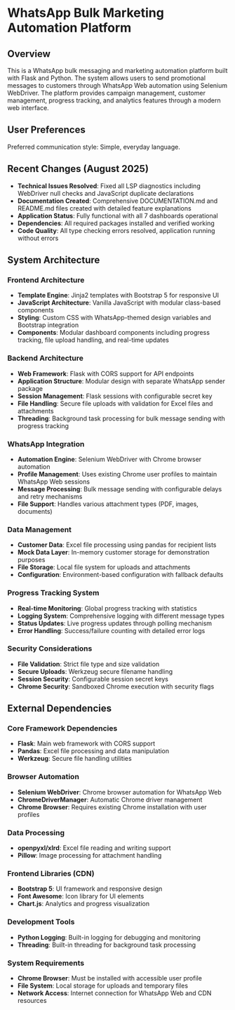 # WhatsApp Bulk Marketing Automation Platform

## Overview

This is a WhatsApp bulk messaging and marketing automation platform built with Flask and Python. The system allows users to send promotional messages to customers through WhatsApp Web automation using Selenium WebDriver. The platform provides campaign management, customer management, progress tracking, and analytics features through a modern web interface.

## User Preferences

Preferred communication style: Simple, everyday language.

## Recent Changes (August 2025)

- **Technical Issues Resolved**: Fixed all LSP diagnostics including WebDriver null checks and JavaScript duplicate declarations
- **Documentation Created**: Comprehensive DOCUMENTATION.md and README.md files created with detailed feature explanations
- **Application Status**: Fully functional with all 7 dashboards operational
- **Dependencies**: All required packages installed and verified working
- **Code Quality**: All type checking errors resolved, application running without errors

## System Architecture

### Frontend Architecture
- **Template Engine**: Jinja2 templates with Bootstrap 5 for responsive UI
- **JavaScript Architecture**: Vanilla JavaScript with modular class-based components
- **Styling**: Custom CSS with WhatsApp-themed design variables and Bootstrap integration
- **Components**: Modular dashboard components including progress tracking, file upload handling, and real-time updates

### Backend Architecture
- **Web Framework**: Flask with CORS support for API endpoints
- **Application Structure**: Modular design with separate WhatsApp sender package
- **Session Management**: Flask sessions with configurable secret key
- **File Handling**: Secure file uploads with validation for Excel files and attachments
- **Threading**: Background task processing for bulk message sending with progress tracking

### WhatsApp Integration
- **Automation Engine**: Selenium WebDriver with Chrome browser automation
- **Profile Management**: Uses existing Chrome user profiles to maintain WhatsApp Web sessions
- **Message Processing**: Bulk message sending with configurable delays and retry mechanisms
- **File Support**: Handles various attachment types (PDF, images, documents)

### Data Management
- **Customer Data**: Excel file processing using pandas for recipient lists
- **Mock Data Layer**: In-memory customer storage for demonstration purposes
- **File Storage**: Local file system for uploads and attachments
- **Configuration**: Environment-based configuration with fallback defaults

### Progress Tracking System
- **Real-time Monitoring**: Global progress tracking with statistics
- **Logging System**: Comprehensive logging with different message types
- **Status Updates**: Live progress updates through polling mechanism
- **Error Handling**: Success/failure counting with detailed error logs

### Security Considerations
- **File Validation**: Strict file type and size validation
- **Secure Uploads**: Werkzeug secure filename handling
- **Session Security**: Configurable session secret keys
- **Chrome Security**: Sandboxed Chrome execution with security flags

## External Dependencies

### Core Framework Dependencies
- **Flask**: Main web framework with CORS support
- **Pandas**: Excel file processing and data manipulation
- **Werkzeug**: Secure file handling utilities

### Browser Automation
- **Selenium WebDriver**: Chrome browser automation for WhatsApp Web
- **ChromeDriverManager**: Automatic Chrome driver management
- **Chrome Browser**: Requires existing Chrome installation with user profiles

### Data Processing
- **openpyxl/xlrd**: Excel file reading and writing support
- **Pillow**: Image processing for attachment handling

### Frontend Libraries (CDN)
- **Bootstrap 5**: UI framework and responsive design
- **Font Awesome**: Icon library for UI elements
- **Chart.js**: Analytics and progress visualization

### Development Tools
- **Python Logging**: Built-in logging for debugging and monitoring
- **Threading**: Built-in threading for background task processing

### System Requirements
- **Chrome Browser**: Must be installed with accessible user profile
- **File System**: Local storage for uploads and temporary files
- **Network Access**: Internet connection for WhatsApp Web and CDN resources